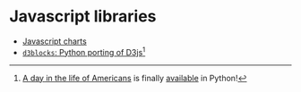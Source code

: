 # Javascript libraries

- [Javascript charts](http://markibrahim.me/musings/notebooks/beautiful_javascript_charts.html)
- [`d3blocks`: Python porting of D3js](https://github.com/d3blocks/d3blocks)[^1]

[^1]: [A day in the life of Americans](/data-scientist-hub/resources/data-visualization/#animations) is finally [available](https://d3blocks.github.io/d3blocks/pages/html/MovingBubbles.html) in Python!
